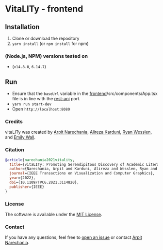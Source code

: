 # VitaLITy - frontend

## Installation
1. Clone  or download the repository
2. `yarn install` (or `npm install` for npm)

### (Node.js, NPM) versions tested on
- (`v14.8.0`, `6.14.7`)

## Run
- Ensure that the `baseUrl` variable in the [frontend](https://github.com/vitality-vis/frontend)/src/components/App.tsx file is in line with the [rest-api](https://github.com/vitality-vis/rest-api) port.
- `yarn run start-dev`
- Open `http://localhost:8080`


### Credits
vitaLITy was created by 
<a target="_blank" href="https://arpitnarechania.github.io">Arpit Narechania</a>, <a target="_blank" href="https://www.karduni.com/">Alireza Karduni</a>, <a target="_blank" href="https://wesslen.netlify.app/">Ryan Wesslen</a>, and <a target="_blank" href="https://emilywall.github.io/">Emily Wall</a>.


### Citation
```bibTeX
@article{narechania2021vitality,
  title={vitaLITy: Promoting Serendipitous Discovery of Academic Literature with Transformers \& Visual Analytics},
  author={Narechania, Arpit and Karduni, Alireza and Wesslen, Ryan and Wall, Emily},
  journal={IEEE Transactions on Visualization and Computer Graphics},
  year={2022},
  doi={10.1109/TVCG.2021.3114820},
  publisher={IEEE}
}
```

### License
The software is available under the [MIT License](https://github.com/vitality-vis/frontend/blob/master/LICENSE).


### Contact
If you have any questions, feel free to [open an issue](https://github.com/vitality-vis/frontend/issues/new/choose) or contact [Arpit Narechania](https://arpitnarechania.github.io).

